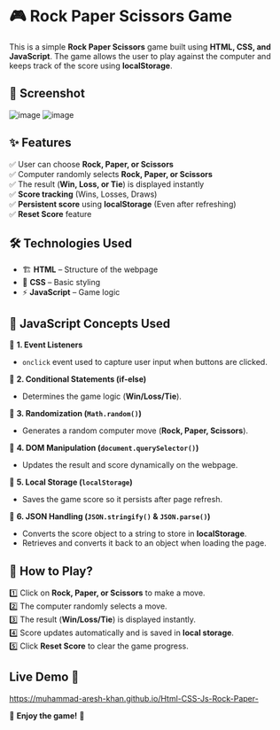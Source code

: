 # 🎮 Rock Paper Scissors Game

This is a simple **Rock Paper Scissors** game built using **HTML, CSS, and JavaScript**. The game allows the user to play against the computer and keeps track of the score using **localStorage**.

## 📸 Screenshot
![image](https://github.com/user-attachments/assets/9f0026f1-9d8e-49cc-ab46-4a4adfe848cd)
![image](https://github.com/user-attachments/assets/676913b0-bb16-4220-b5f0-4c8b23d37cc6)



## ✨ Features
✅ User can choose **Rock, Paper, or Scissors**  
✅ Computer randomly selects **Rock, Paper, or Scissors**  
✅ The result (**Win, Loss, or Tie**) is displayed instantly  
✅ **Score tracking** (Wins, Losses, Draws)  
✅ **Persistent score** using **localStorage** (Even after refreshing)  
✅ **Reset Score** feature  

## 🛠️ Technologies Used
- 🏗️ **HTML** – Structure of the webpage  
- 🎨 **CSS** – Basic styling  
- ⚡ **JavaScript** – Game logic  

## 📌 JavaScript Concepts Used  
🎯 **1. Event Listeners**  
   - `onclick` event used to capture user input when buttons are clicked.  

🎯 **2. Conditional Statements (if-else)**  
   - Determines the game logic (**Win/Loss/Tie**).  

🎯 **3. Randomization (`Math.random()`)**  
   - Generates a random computer move (**Rock, Paper, Scissors**).  

🎯 **4. DOM Manipulation (`document.querySelector()`)**  
   - Updates the result and score dynamically on the webpage.  

🎯 **5. Local Storage (`localStorage`)**  
   - Saves the game score so it persists after page refresh.  

🎯 **6. JSON Handling (`JSON.stringify()` & `JSON.parse()`)**  
   - Converts the score object to a string to store in **localStorage**.  
   - Retrieves and converts it back to an object when loading the page.  

## 🎲 How to Play?
1️⃣ Click on **Rock, Paper, or Scissors** to make a move.  
2️⃣ The computer randomly selects a move.  
3️⃣ The result (**Win/Loss/Tie**) is displayed instantly.  
4️⃣ Score updates automatically and is saved in **local storage**.  
5️⃣ Click **Reset Score** to clear the game progress.  

## Live Demo 🚀  

 https://muhammad-aresh-khan.github.io/Html-CSS-Js-Rock-Paper-

🔹 **Enjoy the game!** 🎉  
